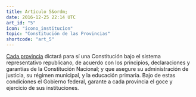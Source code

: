 ```yaml
---
title: Artículo 5&ordm;
date: 2016-12-25 22:14 UTC
art_id: "5"
icon: "icono_institucion"
topic: "Constitución de las Provincias"
shortcode: "art_5"
---
```


[Cada provincia](http://es.wikipedia.org/wiki/Provincias_de_Argentina#Gobiernos_provinciales) dictará para sí una Constitución bajo el sistema representativo republicano, de acuerdo con los principios, declaraciones y garantías de la Constitución Nacional; y que asegure su administración de justicia, su régimen municipal, y la educación primaria. Bajo de estas condiciones el Gobierno federal, garante a cada provincia el goce y ejercicio de sus instituciones.
